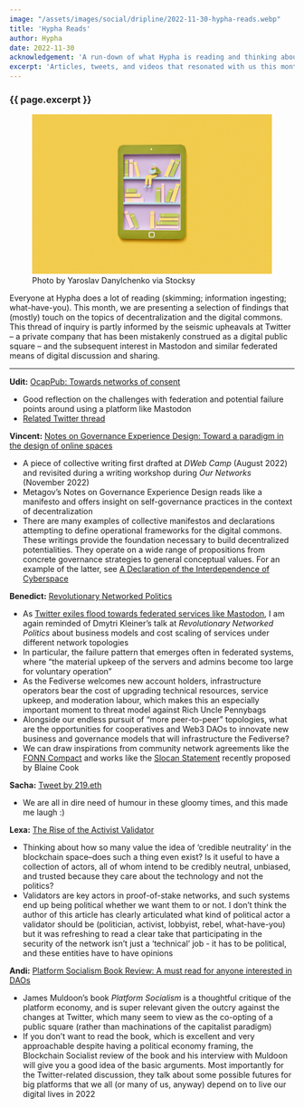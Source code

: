 ```yaml
---
image: "/assets/images/social/dripline/2022-11-30-hypha-reads.webp"
title: 'Hypha Reads'
author: Hypha
date: 2022-11-30
acknowledgement: 'A run-down of what Hypha is reading and thinking about this month'
excerpt: 'Articles, tweets, and videos that resonated with us this month'
---
```



### {{ page.excerpt }}

<figure>
<img src='/assets/images/posts/2022-11-30-paper-tablet.jpg' alt="Paper tablet with bookshelf handmade from colored paper on a yellow background"/>
<figcaption>
    Photo by Yaroslav Danylchenko via Stocksy
  </figcaption>
</figure>

Everyone at Hypha does a lot of reading (skimming; information ingesting; what-have-you). This month, we are presenting a selection of findings that (mostly) touch on the topics of decentralization and the digital commons. This thread of inquiry is partly informed by the seismic upheavals at Twitter – a private company that has been mistakenly construed as a digital public square – and the subsequent interest in Mastodon and similar federated means of digital discussion and sharing.

****

**Udit:** <a href="https://gitlab.com/spritely/ocappub/-/blob/master/README.org" target="_blank">OcapPub: Towards networks of consent</a>

  * Good reflection on the challenges with federation and potential failure points around using a platform like Mastodon
  * <a href="https://twitter.com/dystopiabreaker/status/1594148152369500160" target="_blank">Related Twitter thread</a>


**Vincent:** <a href="https://www.crowdwrite.xyz/metagov/cl7e9sjvc000q09jx9kjhbocz/text" target="_blank">Notes on Governance Experience Design: Toward a paradigm in the design of online spaces</a>

  * A piece of collective writing first drafted at *DWeb Camp* (August 2022) and revisited during a writing workshop during *Our Networks* (November 2022) 
  * Metagov’s Notes on Governance Experience Design reads like a manifesto and offers insight on self-governance practices in the context of decentralization
  * There are many examples of collective manifestos and declarations attempting to define operational frameworks for the digital commons. These writings provide the foundation necessary to build decentralized potentialities. They operate on a wide range of propositions from concrete governance strategies to general conceptual values. For an example of the latter, see <a href="https://www.interdependence.online/declaration" target="_blank">A Declaration of the Interdependence of Cyberspace</a>

  
**Benedict:** <a href="https://youtu.be/UyeoTmgM6Uk?t=1015" target="_blank">Revolutionary Networked Politics</a>

  * As <a href="https://www.eff.org/deeplinks/2022/11/fediverse-could-be-awesome-if-we-dont-screw-it" target="_blank">Twitter exiles flood towards federated services like Mastodon</a>, I am again reminded of Dmytri Kleiner’s talk at *Revolutionary Networked Politics* about business models and cost scaling of services under different network topologies
  * In particular, the failure pattern that emerges often in federated systems, where “the material upkeep of the servers and admins become too large for voluntary operation”
  * As the Fediverse welcomes new account holders, infrastructure operators bear the cost of upgrading technical resources, service upkeep, and moderation labour, which makes this an especially important moment to threat model against Rich Uncle Pennybags
  * Alongside our endless pursuit of “more peer-to-peer” topologies, what are the opportunities for cooperatives and Web3 DAOs to innovate new business and governance models that will infrastructure the Fediverse?
  * We can draw inspirations from community network agreements like the <a href="https://guifi.net/en/FONNC" target="_blank">FONN Compact</a> and works like the <a href="https://slocanstatement.org" target="_blank">Slocan Statement</a> recently proposed by Blaine Cook
  
  
**Sacha:** <a href="https://twitter.com/219_eth/status/1597718296539066369" target="_blank">Tweet by 219.eth</a>

  * We are all in dire need of humour in these gloomy times, and this made me laugh :)
  
  
**Lexa:** <a href="https://chainflow.io/the-rise-of-the-activist-validator/" target="_blank">The Rise of the Activist Validator</a> 

  * Thinking about how so many value the idea of ‘credible neutrality’ in the blockchain space–does such a thing even exist? Is it useful to have a collection of actors, all of whom intend to be credibly neutral, unbiased, and trusted because they care about the technology and not the politics?
  * Validators are key actors in proof-of-stake networks, and such systems end up being political whether we want them to or not. I don’t think the author of this article has clearly articulated what kind of political actor a validator should be (politician, activist, lobbyist, rebel, what-have-you) but it was refreshing to read a clear take that participating in the security of the network isn’t just a ‘technical’ job - it has to be political, and these entities have to have opinions
  
  
**Andi:** <a href="https://theblockchainsocialist.com/platform-socialism-book-review-a-must-read-for-anyone-interested-in-daos/" target="_blank">Platform Socialism Book Review: A must read for anyone interested in DAOs</a>

  * James Muldoon’s book *Platform Socialism* is a thoughtful critique of the platform economy, and is super relevant given the outcry against the changes at Twitter, which many seem to view as the co-opting of a public square (rather than machinations of the capitalist paradigm)
  * If you don’t want to read the book, which is excellent and very approachable despite having a political economy framing, the Blockchain Socialist review of the book and his interview with Muldoon will give you a good idea of the basic arguments. Most importantly for the Twitter-related discussion, they talk about some possible futures for big platforms that we all (or many of us, anyway) depend on to live our digital lives in 2022
